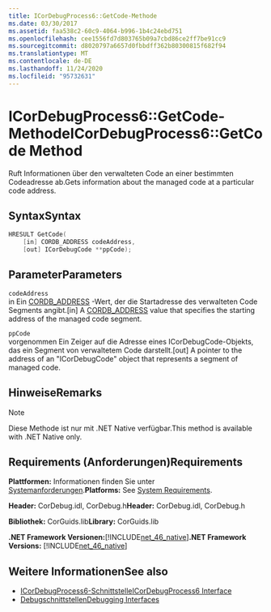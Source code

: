 ```yaml
---
title: ICorDebugProcess6::GetCode-Methode
ms.date: 03/30/2017
ms.assetid: faa538c2-60c9-4064-b996-1b4c24ebd751
ms.openlocfilehash: cee1556fd7d803765b09a7cbd86ce2ff7be91cc9
ms.sourcegitcommit: d8020797a6657d0fbbdff362b80300815f682f94
ms.translationtype: MT
ms.contentlocale: de-DE
ms.lasthandoff: 11/24/2020
ms.locfileid: "95732631"
---
```

# <a name="icordebugprocess6getcode-method"></a><span data-ttu-id="a7f73-102">ICorDebugProcess6::GetCode-Methode</span><span class="sxs-lookup"><span data-stu-id="a7f73-102">ICorDebugProcess6::GetCode Method</span></span>

<span data-ttu-id="a7f73-103">Ruft Informationen über den verwalteten Code an einer bestimmten Codeadresse ab.</span><span class="sxs-lookup"><span data-stu-id="a7f73-103">Gets information about the managed code at a particular code address.</span></span>  
  
## <a name="syntax"></a><span data-ttu-id="a7f73-104">Syntax</span><span class="sxs-lookup"><span data-stu-id="a7f73-104">Syntax</span></span>  
  
```cpp  
HRESULT GetCode(  
    [in] CORDB_ADDRESS codeAddress,
    [out] ICorDebugCode **ppCode);  
```  
  
## <a name="parameters"></a><span data-ttu-id="a7f73-105">Parameter</span><span class="sxs-lookup"><span data-stu-id="a7f73-105">Parameters</span></span>  

 `codeAddress`  
 <span data-ttu-id="a7f73-106">in Ein [CORDB_ADDRESS](../common-data-types-unmanaged-api-reference.md) -Wert, der die Startadresse des verwalteten Code Segments angibt.</span><span class="sxs-lookup"><span data-stu-id="a7f73-106">[in] A [CORDB_ADDRESS](../common-data-types-unmanaged-api-reference.md) value that specifies the starting address of the managed code segment.</span></span>  
  
 `ppCode`  
 <span data-ttu-id="a7f73-107">vorgenommen Ein Zeiger auf die Adresse eines ICorDebugCode-Objekts, das ein Segment von verwaltetem Code darstellt.</span><span class="sxs-lookup"><span data-stu-id="a7f73-107">[out] A pointer to the address of an "ICorDebugCode" object that represents a segment of managed code.</span></span>  
  
## <a name="remarks"></a><span data-ttu-id="a7f73-108">Hinweise</span><span class="sxs-lookup"><span data-stu-id="a7f73-108">Remarks</span></span>  
  
> [!NOTE]
> <span data-ttu-id="a7f73-109">Diese Methode ist nur mit .NET Native verfügbar.</span><span class="sxs-lookup"><span data-stu-id="a7f73-109">This method is available with .NET Native only.</span></span>  
  
## <a name="requirements"></a><span data-ttu-id="a7f73-110">Requirements (Anforderungen)</span><span class="sxs-lookup"><span data-stu-id="a7f73-110">Requirements</span></span>  

 <span data-ttu-id="a7f73-111">**Plattformen:** Informationen finden Sie unter [Systemanforderungen](../../get-started/system-requirements.md).</span><span class="sxs-lookup"><span data-stu-id="a7f73-111">**Platforms:** See [System Requirements](../../get-started/system-requirements.md).</span></span>  
  
 <span data-ttu-id="a7f73-112">**Header:** CorDebug.idl, CorDebug.h</span><span class="sxs-lookup"><span data-stu-id="a7f73-112">**Header:** CorDebug.idl, CorDebug.h</span></span>  
  
 <span data-ttu-id="a7f73-113">**Bibliothek:** CorGuids.lib</span><span class="sxs-lookup"><span data-stu-id="a7f73-113">**Library:** CorGuids.lib</span></span>  
  
 <span data-ttu-id="a7f73-114">**.NET Framework Versionen:**[!INCLUDE[net_46_native](../../../../includes/net-46-native-md.md)]</span><span class="sxs-lookup"><span data-stu-id="a7f73-114">**.NET Framework Versions:** [!INCLUDE[net_46_native](../../../../includes/net-46-native-md.md)]</span></span>  
  
## <a name="see-also"></a><span data-ttu-id="a7f73-115">Weitere Informationen</span><span class="sxs-lookup"><span data-stu-id="a7f73-115">See also</span></span>

- [<span data-ttu-id="a7f73-116">ICorDebugProcess6-Schnittstelle</span><span class="sxs-lookup"><span data-stu-id="a7f73-116">ICorDebugProcess6 Interface</span></span>](icordebugprocess6-interface.md)
- [<span data-ttu-id="a7f73-117">Debugschnittstellen</span><span class="sxs-lookup"><span data-stu-id="a7f73-117">Debugging Interfaces</span></span>](debugging-interfaces.md)
